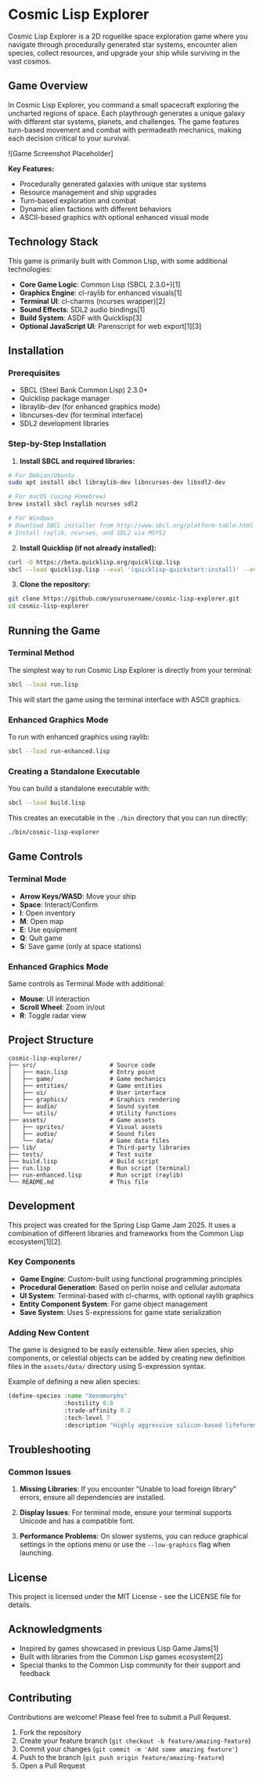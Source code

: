 # Cosmic Lisp Explorer

Cosmic Lisp Explorer is a 2D roguelike space exploration game where you navigate through procedurally generated star systems, encounter alien species, collect resources, and upgrade your ship while surviving in the vast cosmos.

## Game Overview

In Cosmic Lisp Explorer, you command a small spacecraft exploring the uncharted regions of space. Each playthrough generates a unique galaxy with different star systems, planets, and challenges. The game features turn-based movement and combat with permadeath mechanics, making each decision critical to your survival.

![Game Screenshot Placeholder]

**Key Features:**
- Procedurally generated galaxies with unique star systems
- Resource management and ship upgrades
- Turn-based exploration and combat
- Dynamic alien factions with different behaviors
- ASCII-based graphics with optional enhanced visual mode

## Technology Stack

This game is primarily built with Common Lisp, with some additional technologies:

- **Core Game Logic**: Common Lisp (SBCL 2.3.0+)[1]
- **Graphics Engine**: cl-raylib for enhanced visuals[1]
- **Terminal UI**: cl-charms (ncurses wrapper)[2]
- **Sound Effects**: SDL2 audio bindings[1]
- **Build System**: ASDF with Quicklisp[3]
- **Optional JavaScript UI**: Parenscript for web export[1][3]

## Installation

### Prerequisites

- SBCL (Steel Bank Common Lisp) 2.3.0+
- Quicklisp package manager
- libraylib-dev (for enhanced graphics mode)
- libncurses-dev (for terminal interface)
- SDL2 development libraries

### Step-by-Step Installation

1. **Install SBCL and required libraries:**

```bash
# For Debian/Ubuntu
sudo apt install sbcl libraylib-dev libncurses-dev libsdl2-dev

# For macOS (using Homebrew)
brew install sbcl raylib ncurses sdl2

# For Windows
# Download SBCL installer from http://www.sbcl.org/platform-table.html
# Install raylib, ncurses, and SDL2 via MSYS2
```

2. **Install Quicklisp (if not already installed):**

```bash
curl -O https://beta.quicklisp.org/quicklisp.lisp
sbcl --load quicklisp.lisp --eval '(quicklisp-quickstart:install)' --eval '(ql:add-to-init-file)' --quit
```

3. **Clone the repository:**

```bash
git clone https://github.com/yourusername/cosmic-lisp-explorer.git
cd cosmic-lisp-explorer
```

## Running the Game

### Terminal Method

The simplest way to run Cosmic Lisp Explorer is directly from your terminal:

```bash
sbcl --load run.lisp
```

This will start the game using the terminal interface with ASCII graphics.

### Enhanced Graphics Mode

To run with enhanced graphics using raylib:

```bash
sbcl --load run-enhanced.lisp
```

### Creating a Standalone Executable

You can build a standalone executable with:

```bash
sbcl --load build.lisp
```

This creates an executable in the `./bin` directory that you can run directly:

```bash
./bin/cosmic-lisp-explorer
```

## Game Controls

### Terminal Mode
- **Arrow Keys/WASD**: Move your ship
- **Space**: Interact/Confirm
- **I**: Open inventory
- **M**: Open map
- **E**: Use equipment
- **Q**: Quit game
- **S**: Save game (only at space stations)

### Enhanced Graphics Mode
Same controls as Terminal Mode with additional:
- **Mouse**: UI interaction
- **Scroll Wheel**: Zoom in/out
- **R**: Toggle radar view

## Project Structure

```
cosmic-lisp-explorer/
├── src/                     # Source code
│   ├── main.lisp            # Entry point
│   ├── game/                # Game mechanics
│   ├── entities/            # Game entities
│   ├── ui/                  # User interface
│   ├── graphics/            # Graphics rendering
│   ├── audio/               # Sound system
│   └── utils/               # Utility functions
├── assets/                  # Game assets
│   ├── sprites/             # Visual assets
│   ├── audio/               # Sound files
│   └── data/                # Game data files
├── lib/                     # Third-party libraries
├── tests/                   # Test suite
├── build.lisp               # Build script
├── run.lisp                 # Run script (terminal)
├── run-enhanced.lisp        # Run script (raylib)
└── README.md                # This file
```

## Development

This project was created for the Spring Lisp Game Jam 2025. It uses a combination of different libraries and frameworks from the Common Lisp ecosystem[1][2].

### Key Components

- **Game Engine**: Custom-built using functional programming principles
- **Procedural Generation**: Based on perlin noise and cellular automata
- **UI System**: Terminal-based with cl-charms, with optional raylib graphics
- **Entity Component System**: For game object management
- **Save System**: Uses S-expressions for game state serialization

### Adding New Content

The game is designed to be easily extensible. New alien species, ship components, or celestial objects can be added by creating new definition files in the `assets/data/` directory using S-expression syntax.

Example of defining a new alien species:

```lisp
(define-species :name "Xenomorphs"
                :hostility 0.8
                :trade-affinity 0.2
                :tech-level 7
                :description "Highly aggressive silicon-based lifeforms that thrive in vacuum.")
```

## Troubleshooting

### Common Issues

1. **Missing Libraries**: If you encounter "Unable to load foreign library" errors, ensure all dependencies are installed.

2. **Display Issues**: For terminal mode, ensure your terminal supports Unicode and has a compatible font.

3. **Performance Problems**: On slower systems, you can reduce graphical settings in the options menu or use the `--low-graphics` flag when launching.

## License

This project is licensed under the MIT License - see the LICENSE file for details.

## Acknowledgments

- Inspired by games showcased in previous Lisp Game Jams[1]
- Built with libraries from the Common Lisp games ecosystem[2]
- Special thanks to the Common Lisp community for their support and feedback

## Contributing

Contributions are welcome! Please feel free to submit a Pull Request.

1. Fork the repository
2. Create your feature branch (`git checkout -b feature/amazing-feature`)
3. Commit your changes (`git commit -m 'Add some amazing feature'`)
4. Push to the branch (`git push origin feature/amazing-feature`)
5. Open a Pull Request
